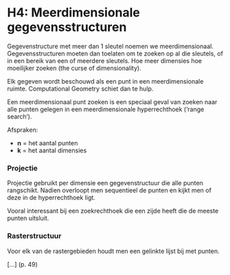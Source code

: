 # H4: Meerdimensionale gegevensstructuren

Gegevenstructure met meer dan 1 sleutel noemen we meerdimensionaal. Gegevensstructuren moeten dan toelaten om te zoeken op al die sleutels, of in een bereik van een of meerdere sleutels. Hoe meer dimensies hoe moeilijker zoeken (the curse of dimensionality). 

Elk gegeven wordt beschouwd als een punt in een meerdimensionale ruimte. Computational Geometry schiet dan te hulp.

Een meerdimensionaal punt zoeken is een speciaal geval van zoeken naar alle punten gelegen in een meerdimensionale hyperrechthoek (‘range search’).

Afspraken:

- **n** = het aantal punten
- **k** = het aantal dimensies


### Projectie 

Projectie gebruikt per dimensie een gegevenstructuur die alle punten rangschikt. Nadien overloopt men sequentieel de punten en kijkt men of deze in de hyperrechthoek ligt.

Vooral interessant bij een zoekrechthoek die een zijde heeft die de meeste punten uitsluit. 

### Rasterstructuur

Voor elk van de rastergebieden houdt men een gelinkte lijst bij met punten.

[...] (p. 49)